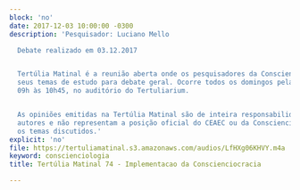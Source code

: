 ```yaml
---
block: 'no'
date: 2017-12-03 10:00:00 -0300
description: 'Pesquisador: Luciano Mello

  Debate realizado em 03.12.2017


  Tertúlia Matinal é a reunião aberta onde os pesquisadores da Conscienciologia apresentam
  seus temas de estudo para debate geral. Ocorre todos os domingos pela manhã, das
  09h às 10h45, no auditório do Tertuliarium.


  As opiniões emitidas na Tertúlia Matinal são de inteira responsabilidade de seus
  autores e não representam a posição oficial do CEAEC ou da Conscienciologia sobre
  os temas discutidos.'
explicit: 'no'
file: https://tertuliamatinal.s3.amazonaws.com/audios/LfHXg06KHVY.m4a
keyword: conscienciologia
title: Tertúlia Matinal 74 - Implementacao da Conscienciocracia

---
```

